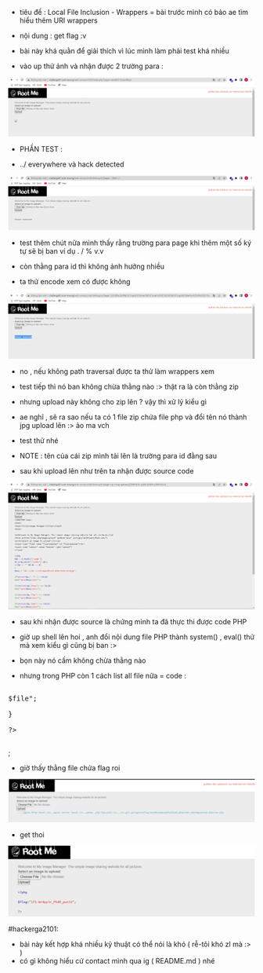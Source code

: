 - tiêu đề : Local File Inclusion - Wrappers = bài trước mình có bảo ae tìm hiểu thêm URI wrappers 
- nội dung : get flag :v 

- bài này khá quằn để giải thích vì lúc mình làm phải test khá nhiều 

- vào up thử ảnh và nhận được 2 trường para : 

![Alt text](<../image/20.1.png>)

- PHẦN TEST : 

- ../ everywhere và hack detected

![Alt text](<../image/20.2.png>)

- test thêm chút nữa mình thấy rằng trường para page khi thêm một số ký tự sẽ bị ban ví dụ . / % v.v 
- còn thằng para id thì không ảnh hưởng nhiều 

- ta thử encode xem có được không 

![Alt text](<../image/20.4.png>)

- no , nếu không path traversal được ta thử làm wrappers xem 
- test tiếp thì nó ban không chừa thằng nào :> thật ra là còn thằng zip 
- nhưng upload này không cho zip lên ? vậy thì xử lý kiểu gì 
- ae nghĩ , sẽ ra sao nếu ta có 1 file zip chứa file php và đổi tên nó thành jpg upload lên :> ảo ma vch 
- test thử nhé 

- NOTE : tên của cái zip mình tải lên là trường para id đằng sau 
- sau khi upload lên như trên ta nhận được source code 

![Alt text](<../image/20.5.png>)

- sau khi nhận được source là chứng mình ta đã thực thi được code PHP
- giờ up shell lên hoi , anh đổi nội dung file PHP thành system() , eval() thử mà xem kiểu gì cũng bị ban :> 

- bọn này nó cấm không chừa thằng nào 
- nhưng trong PHP còn 1 cách list all file nữa = code : 

<pre>

<?php

$path = './';

$files = scandir($path);

foreach($files as $file) {

echo "<a href='$file'>$file</a>";

}

?>

</pre>;

- giờ thấy thằng file chứa flag roi 

![Alt text](<../image/20.6.png>)

- get thoi 

![Alt text](<../image/20.7.png>)

#hackerga2101: 
- bài này kết hợp khá nhiều kỹ thuật có thể nói là khó ( rễ-tôi khó zl mà :> )
- có gì không hiểu cứ contact mình qua ig ( README.md ) nhé 
